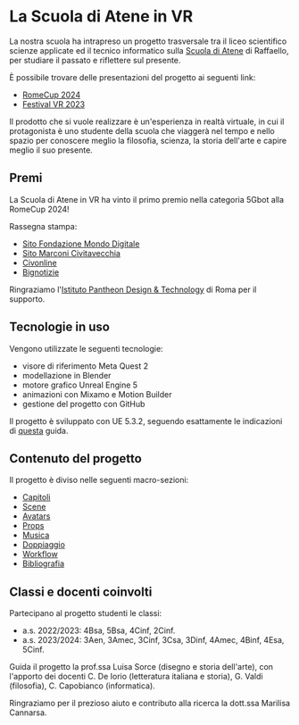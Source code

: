 # La Scuola di Atene in VR

La nostra scuola ha intrapreso un progetto trasversale tra il liceo scientifico scienze applicate ed il tecnico informatico sulla [Scuola di Atene](https://it.wikipedia.org/wiki/Scuola_di_Atene) di Raffaello, per studiare il passato e riflettere sul presente.

È possibile trovare delle presentazioni del progetto ai seguenti link:

- [RomeCup 2024](https://docs.google.com/presentation/d/15NzSSAgStpjb_YSfdcsg4m_QiCPITDayevXpQvtHCHk/edit?usp=drivesdk)
- [Festival VR 2023](https://www.canva.com/design/DAFWuCrnHa0/AzZk9cBfy4Z0-MFQc67_gg/view)

Il prodotto che si vuole realizzare è un'esperienza in realtà virtuale, in cui il protagonista è uno studente della scuola che viaggerà nel tempo e nello spazio per conoscere meglio la filosofia, scienza, la storia dell'arte e capire meglio il suo presente.

## Premi

La Scuola di Atene in VR ha vinto il primo premio nella categoria 5Gbot alla RomeCup 2024!

Rassegna stampa:

- [Sito Fondazione Mondo Digitale](https://www.mondodigitale.org/notizie/romecup-2024-i-vincitori-dei-contest-creativi)
- [Sito Marconi Civitavecchia](https://www.marconicivitavecchia.it/2024/03/23/romecup-2024-i-vincitori-dei-contest-creativi/)
- [Civonline](https://www.civonline.it/altro/scuola-e-universita/rome-cup-2024-il-marconi-di-civitavecchia-brilla-con-la-sua-lettura-della-scuola-di-atene-vm36sc70)
- [Bignotizie](https://www.bignotizie.it/romecup-2024-liis-g-marconi-tra-i-vincitori-dei-contest-creativi/)

Ringraziamo l'[Istituto Pantheon Design & Technology](https://istitutopantheon.it/) di Roma per il supporto.

## Tecnologie in uso

Vengono utilizzate le seguenti tecnologie:

- visore di riferimento Meta Quest 2
- modellazione in Blender
- motore grafico Unreal Engine 5
- animazioni con Mixamo e Motion Builder
- gestione del progetto con GitHub

Il progetto è sviluppato con UE 5.3.2, seguendo esattamente le indicazioni di [questa](https://dev.epicgames.com/community/learning/tutorials/3Vx6/unreal-engine-5-3-2-for-meta-quest-vr) guida.

## Contenuto del progetto

Il progetto è diviso nelle seguenti macro-sezioni:

- [Capitoli](./capitoli/)
- [Scene](./scene/)
- [Avatars](./avatars/)
- [Props](./props/)
- [Musica](./musica/)
- [Doppiaggio](./doppiaggio/)
- [Workflow](./workflow/)
- [Bibliografia](./bibliografia/)

## Classi e docenti coinvolti

Partecipano al progetto studenti le classi:

- a.s. 2022/2023: 4Bsa, 5Bsa, 4Cinf, 2Cinf.
- a.s. 2023/2024: 3Aen, 3Amec,  3Cinf,  3Csa, 3Dinf, 4Amec, 4Binf, 4Esa, 5Cinf.

Guida il progetto la prof.ssa Luisa Sorce (disegno e storia dell'arte), con l'apporto dei docenti C. De Iorio (letteratura italiana e storia), G. Valdi (filosofia), C. Capobianco (informatica).

Ringraziamo per il prezioso aiuto e contributo alla ricerca la dott.ssa Marilisa Cannarsa.
